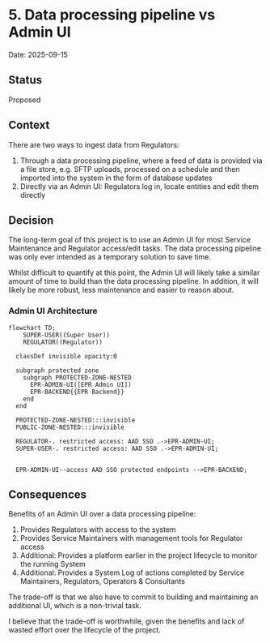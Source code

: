 # 5. Data processing pipeline vs Admin UI

Date: 2025-09-15

## Status

Proposed

## Context

There are two ways to ingest data from Regulators:

1. Through a data processing pipeline, where a feed of data is provided via a file store, e.g. SFTP uploads, processed on a schedule and then imported into the system in the form of database updates
2. Directly via an Admin UI: Regulators log in, locate entities and edit them directly

## Decision

The long-term goal of this project is to use an Admin UI for most Service Maintenance and Regulator access/edit tasks.
The data processing pipeline was only ever intended as a temporary solution to save time.

Whilst difficult to quantify at this point, the Admin UI will likely take a similar amount of time to build than the data processing pipeline.
In addition, it will likely be more robust, less maintenance and easier to reason about.

### Admin UI Architecture

```mermaid
flowchart TD;
    SUPER-USER((Super User))
    REGULATOR((Regulator))

  classDef invisible opacity:0

  subgraph protected zone
    subgraph PROTECTED-ZONE-NESTED
      EPR-ADMIN-UI([EPR Admin UI])
      EPR-BACKEND{{EPR Backend}}
    end
  end

  PROTECTED-ZONE-NESTED:::invisible
  PUBLIC-ZONE-NESTED:::invisible

  REGULATOR-. restricted access: AAD SSO .->EPR-ADMIN-UI;
  SUPER-USER-. restricted access: AAD SSO .->EPR-ADMIN-UI;


  EPR-ADMIN-UI--access AAD SSO protected endpoints -->EPR-BACKEND;
```

## Consequences

Benefits of an Admin UI over a data processing pipeline:

1. Provides Regulators with access to the system
2. Provides Service Maintainers with management tools for Regulator access
3. Additional: Provides a platform earlier in the project lifecycle to monitor the running System
4. Additional: Provides a System Log of actions completed by Service Maintainers, Regulators, Operators & Consultants

The trade-off is that we also have to commit to building and maintaining an additional UI, which is a non-trivial task.

I believe that the trade-off is worthwhile, given the benefits and lack of wasted effort over the lifecycle of the project.
